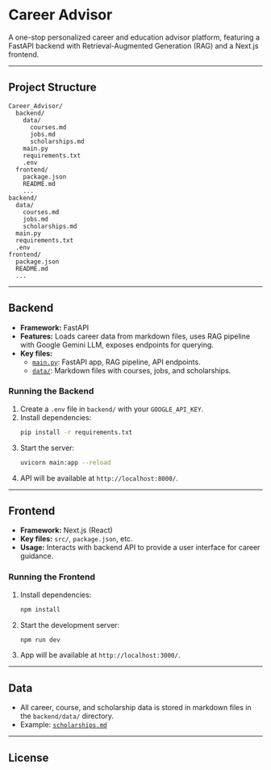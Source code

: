 # Career Advisor

A one-stop personalized career and education advisor platform, featuring a FastAPI backend with Retrieval-Augmented Generation (RAG) and a Next.js frontend.

---

## Project Structure

```
Career_Advisor/
  backend/
    data/
      courses.md
      jobs.md
      scholarships.md
    main.py
    requirements.txt
    .env
  frontend/
    package.json
    README.md
    ...
backend/
  data/
    courses.md
    jobs.md
    scholarships.md
  main.py
  requirements.txt
  .env
frontend/
  package.json
  README.md
  ...
```

---

## Backend

- **Framework:** FastAPI
- **Features:** Loads career data from markdown files, uses RAG pipeline with Google Gemini LLM, exposes endpoints for querying.
- **Key files:**
  - [`main.py`](Career_Advisor/backend/main.py): FastAPI app, RAG pipeline, API endpoints.
  - [`data/`](Career_Advisor/backend/data/): Markdown files with courses, jobs, and scholarships.

### Running the Backend

1. Create a `.env` file in `backend/` with your `GOOGLE_API_KEY`.
2. Install dependencies:
   ```sh
   pip install -r requirements.txt
   ```
3. Start the server:
   ```sh
   uvicorn main:app --reload
   ```
4. API will be available at `http://localhost:8000/`.

---

## Frontend

- **Framework:** Next.js (React)
- **Key files:** `src/`, `package.json`, etc.
- **Usage:** Interacts with backend API to provide a user interface for career guidance.

### Running the Frontend

1. Install dependencies:
   ```sh
   npm install
   ```
2. Start the development server:
   ```sh
   npm run dev
   ```
3. App will be available at `http://localhost:3000/`.

---

## Data

- All career, course, and scholarship data is stored in markdown files in the `backend/data/` directory.
- Example: [`scholarships.md`](Career_Advisor/backend/data/scholarships.md)

---

## License
